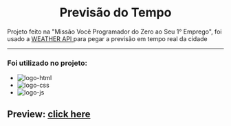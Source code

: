 <h1 align="center">Previsão do Tempo</h1>
<p>
  Projeto feito na "Missão Você Programador do Zero ao Seu 1° Emprego", foi usado a <a href="https://openweathermap.org/api"> WEATHER API </a> para pegar a previsão em tempo real da cidade
</p>
<hr>
<h3>Foi utilizado no projeto:</h3>
<ul>
  <li><img src="https://img.shields.io/badge/HTML5-E34F26?style=for-the-badge&logo=html5&logoColor=white" alt="logo-html"></li>
  <li><img src="https://img.shields.io/badge/CSS3-1572B6?style=for-the-badge&logo=css3&logoColor=white" alt="logo-css"></li>
  <li><img src="https://img.shields.io/badge/JavaScript-323330?style=for-the-badge&logo=javascript&logoColor=F7DF1E" alt="logo-js"></li>
</ul>

<h2>Preview: <a href="https://vitor-silva-santos.github.io/previsao-do-tempo/">click here</a></h2>
